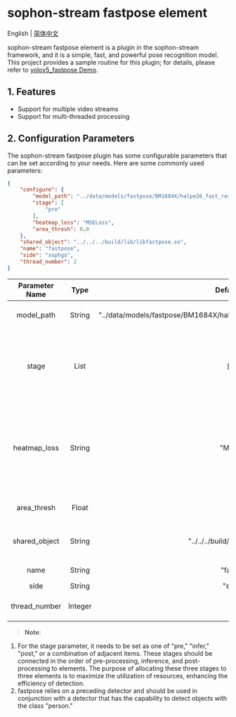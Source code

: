 # sophon-stream fastpose element

English | [简体中文](README.md)

sophon-stream fastpose element is a plugin in the sophon-stream framework, and it is a simple, fast, and powerful pose recognition model. This project provides a sample routine for this plugin; for details, please refer to [yolov5_fastpose Demo](../../../samples/yolov5_fastpose/README.md).

## 1. Features
* Support for multiple video streams
* Support for multi-threaded processing

## 2. Configuration Parameters
The sophon-stream fastpose plugin has some configurable parameters that can be set according to your needs. Here are some commonly used parameters:

```json
{
    "configure": {
        "model_path": "../data/models/fastpose/BM1684X/halpe26_fast_res50_256x192_int8_1b.bmodel",
        "stage": [
            "pre"
        ],
        "heatmap_loss": "MSELoss",
        "area_thresh": 0.0
    },
    "shared_object": "../../../build/lib/libfastpose.so",
    "name": "fastpose",
    "side": "sophgo",
    "thread_number": 2
}
```

| Parameter Name | Type | Default Value | Description |
|:-------------:| :-------: | :------------------:| :------------------------:|
| model_path | String | "../data/models/fastpose/BM1684X/halpe26_fast_res50_256x192_int8_1b.bmodel" | Path to the fastpose model |
| stage | List | ["pre"] | Flags for the three stages of pre-processing, inference, and post-processing |
| heatmap_loss | String | "MSELoss" | Loss function used for pose recognition training, currently only supports MSELoss |
| area_thresh | Float | 0.0 | Threshold in pose recognition |
| shared_object | String | "../../../build/lib/libfastpose.so" | Path to the libfastpose dynamic library |
| name | String | "fastpose" | Element name |
| side | String | "sophgo" | Device type |
| thread_number | Integer | 2 | Number of threads to start |

> **Note**:
1. For the stage parameter, it needs to be set as one of "pre," "infer," "post," or a combination of adjacent items. These stages should be connected in the order of pre-processing, inference, and post-processing to elements. The purpose of allocating these three stages to three elements is to maximize the utilization of resources, enhancing the efficiency of detection.
2. fastpose relies on a preceding detector and should be used in conjunction with a detector that has the capability to detect objects with the class "person."